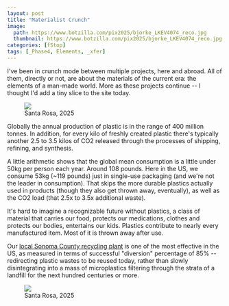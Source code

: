 ```yaml
---
layout: post
title: "Materialist Crunch"
image:
  path: https://www.botzilla.com/pix2025/bjorke_LKEV4074_reco.jpg
  thumbnail: https://www.botzilla.com/pix2025/bjorke_LKEV4074_reco.jpg
categories: [fStop]
tags: [_Phase4, Elements, _xfer]
---
```


I've been in crunch mode between multiple projects, here and abroad. All of them, directly or not, are about the materials of the current era: the elements of a man-made world. More as these projects continue -- I thought I'd add a tiny slice to the site today.

<!--more-->

<figure class="align-center">
<img src="https://www.botzilla.com/pix2025/bjorke_LKEV3954_reco.jpg">
<figcaption>Santa Rosa, 2025</figcaption>
</figure>

Globally the annual production of plastic is in the range of 400 million tonnes. In addition, for every kilo of freshly created plastic there's typically another 2.5 to 3.5 kilos of CO2 released through the processes of shipping, refining, and synthesis.

A little arithmetic shows that the global mean consumption is a little under 50kg per person each year. Around 108 pounds. Here in the US, we consume 53kg (~119 pounds) just in single-use packaging (and we're not the leader in consumption). That skips the more durable plastics actually used in products (though they also get thrown away, eventually), as well as the CO2 load (that 2.5x to 3.5x additional waste).

It's hard to imagine a recognizable future without plastics, a class of material that carries our food, protects our medications, clothes and protects our bodies, entertains our kids. Plastics contribute to nearly every manufactured item. Most of it is thrown away after use. 

Our <a href="https://www.wastedive.com/news/recology-sonoma-marin-mrf-expansion/705958/">local Sonoma County recycling plant</a> is one of the most effective in the US, as measured in terms of successful "diversion" percentage of 85% -- redirecting plastic wastes to be reused today, rather than slowly disintegrating into a mass of microplastics filtering through the strata of a landfill for the next hundred centuries or more.

<figure class="align-center">
<img src="https://www.botzilla.com/pix2025/bjorke_LKEV3991_reco.jpg">
<figcaption>Santa Rosa, 2025</figcaption>
</figure>

